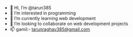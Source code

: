 - 👋 Hi, I’m @tarun385
- 👀 I’m interested in programming
- 🌱 I’m currently learning web development
- 💞️ I’m looking to collaborate on web development projects
- 📫 gamil:- tarunraghav385@gmail.com

<!---
tarun385/tarun385 is a ✨ special ✨ repository because its `README.md` (this file) appears on your GitHub profile.
You can click the Preview link to take a look at your changes.
--->
